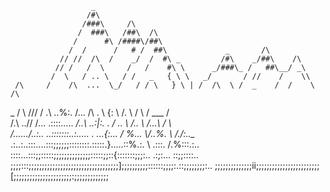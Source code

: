 
                      _
                     /#\
                    /###\     /\
                   /  ###\   /##\  /\
                  /      #\ /####\/##\
                 /  /      /   # /  ##\             _       /\
               // //  /\  /    _/  /  #\ _         /#\    _/##\    /\
              // /   /  \     /   /    #\ \      _/###\_ /   ##\__/ _\
             /  \   / .. \   / /   _   { \ \   _/       / //    /    \\
     /\     /    /\  ...  \_/   / / \   } \ | /  /\  \ /  _    /  /    \ /\
  _ /  \  /// / .\  ..%:.  /... /\ . \ {:  \\   /. \     / \  /   ___   /  \
 /.\ .\.\// \/... \.::::..... _/..\ ..\:|:. .  / .. \\  /.. \    /...\ /  \ \
/...\.../..:.\. ..:::::::..:..... . ...\{:... / %... \\/..%. \  /./:..\__   \
 .:..\:..:::....:::;;;;;;::::::::.:::::.\}.....::%.:. \ .:::. \/.%:::.:..\
::::...:::;;:::::;;;;;;;;;;;;;;:::::;;::{:::::::;;;:..  .:;:... ::;;::::..
;;;;:::;;;;;;;;;;;;;;;;;;;;;;;;;;;;;;;;;;];;;;;;;;;;::::::;;;;:.::;;;;;;;;:..
;;;;;;;;;;;;;;ii;;;;;;;;;;;;;;;;;;;;;;;;[;;;;;;;;;;;;;;;;;;;;;;:;;;;;;;;;;;;;

